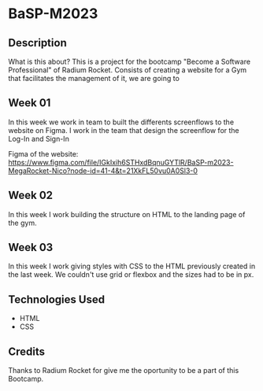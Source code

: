 # BaSP-M2023

## Description

What is this about? This is a project for the bootcamp "Become a Software Professional" of Radium Rocket.
Consists of creating a website for a Gym that facilitates the management of it, we are going to 

## Week 01

In this week we work in team to built the differents screenflows to the website on Figma. I work in the team that design the screenflow for the Log-In and Sign-In

Figma of the website: https://www.figma.com/file/IGkIxih6STHxdBqnuGYTlR/BaSP-m2023-MegaRocket-Nico?node-id=41-4&t=21XkFL50vu0A0Sl3-0

## Week 02

In this week I work building the structure on HTML to the landing page of the gym.

## Week 03

In this week I work giving styles with CSS to the HTML previously created in the last week. We couldn't use grid or flexbox and the sizes had to be in px.

## Technologies Used

- HTML
- CSS

## Credits

Thanks to Radium Rocket for give me the oportunity to be a part of this Bootcamp.